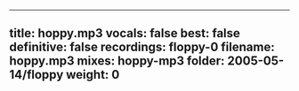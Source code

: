 
---
title: hoppy.mp3
vocals: false
best: false
definitive: false
recordings: floppy-0
filename: hoppy.mp3
mixes: hoppy-mp3
folder: 2005-05-14/floppy
weight: 0
---
